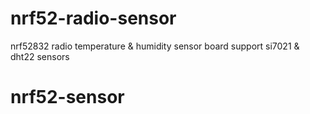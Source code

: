 # nrf52-radio-sensor

nrf52832 radio temperature & humidity sensor board 
support si7021 & dht22 sensors


# nrf52-sensor
